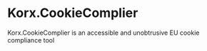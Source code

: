 Korx.CookieComplier
===================

Korx.CookieComplier is an accessible and unobtrusive EU cookie compliance tool
